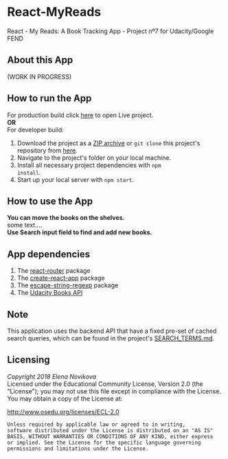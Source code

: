 # React-MyReads
React - My Reads: A Book Tracking App - Project nº7 for Udacity/Google FEND
## About this App
(WORK IN PROGRESS)
## How to run the App
For production build click [here](https://elenanovikova.github.io/React-MyReads/build) to open Live project.
<br> **OR** <br>
For developer build:
1. Download the project as a [ZIP archive](https://github.com/ElenaNovikova/React-MyReads/archive/master.zip) or <code>git clone</code> this project's repository from [here](https://github.com/ElenaNovikova/React-MyReads.git).
2. Navigate to the project's folder on your local machine.
3. Install all necessary project dependencies with <code>npm install</code>.
4. Start up your local server with <code>npm start</code>.
## How to use the App
<strong>You can move the books on the shelves.</strong><br>
some text....<br>
<strong>Use Search input field to find and add new books.</strong>
## App dependencies
1. The [react-router](https://www.npmjs.com/package/react-router) package
2. The [create-react-app](https://github.com/facebookincubator/create-react-app) package
3. The [escape-string-regexp](https://www.npmjs.com/package/escape-string-regexp) package
4. The [Udacity Books API](https://reactnd-books-api.udacity.com/)
## Note
This application uses the backend API that have a fixed pre-set of cached search queries, which can be found in the project's [SEARCH_TERMS.md](https://github.com/ElenaNovikova/React-MyReads/blob/master/SEARCH_TERMS.md).
## Licensing
*Copyright 2018 Elena Novikova* <br>
Licensed under the Educational Community License, Version 2.0 (the "License"); you may not use this file except in compliance with the License. You may obtain a copy of the License at:

http://www.osedu.org/licenses/ECL-2.0

	Unless required by applicable law or agreed to in writing,
	software distributed under the License is distributed on an "AS IS"
	BASIS, WITHOUT WARRANTIES OR CONDITIONS OF ANY KIND, either express
	or implied. See the License for the specific language governing
	permissions and limitations under the License.
